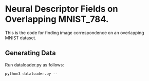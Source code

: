 # Neural Descriptor Fields on Overlapping MNIST_784.

This is the code for finding image correspondence on an overlapping MNIST dataset.

## Generating Data
Run dataloader.py as follows:
```
python3 dataloader.py --
```
